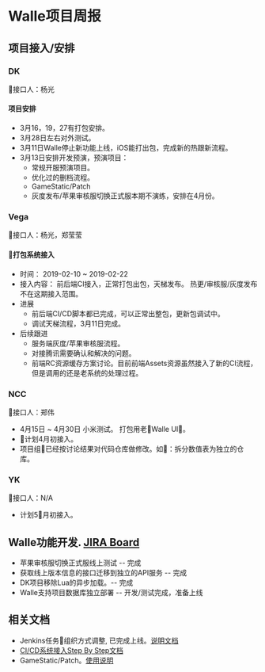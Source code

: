 # Walle项目周报

## 项目接入/安排

### DK

接口人：杨光

#### 项目安排

* 3月16，19，27有打包安排。
* 3月28日左右对外测试。
* 3月11日Walle停止新功能上线，iOS能打出包，完成新的热跟新流程。
* 3月13日安排开发预演，预演项目：
  * 常规开服预演项目。
  * 优化过的删档流程。
  * GameStatic/Patch
  * 灰度发布/苹果审核服切换正式服本期不演练，安排在4月份。

### Vega

接口人：杨光，郑莹莹

#### 打包系统接入

* 时间： 2019-02-10 ~ 2019-02-22
* 接入内容： 前后端CI接入，正常打包出包，天梯发布。 热更/审核服/灰度发布不在这期接入范围。
* 进展
  * 前后端CI/CD脚本都已完成，可以正常出整包，更新包调试中。
  * 调试天梯流程，3月11日完成。
* 后续跟进
  * 服务端灰度/苹果审核服流程。
  * 对接腾讯需要确认和解决的问题。
  * 前端RC资源缓存方案讨论。目前前端Assets资源虽然接入了新的CI流程，但是调用的还是老系统的处理过程。

### NCC

接口人：郑伟

* 4月15日 ~ 4月30日 小米测试。 打包用老Walle UI。
* 计划4月初接入。
* 项目组已经按讨论结果对代码仓库做修改。如：拆分数值表为独立的仓库。

### YK

接口人：N/A

* 计划5月初接入。

## Walle功能开发. [JIRA Board](https://jira.youle.game/secure/RapidBoard.jspa?rapidView=6&projectKey=CIC&view=detail&selectedIssue=CIC-78)

* 苹果审核服切换正式服线上测试 -- 完成
* 获取线上版本信息的接口迁移到独立的API服务 -- 完成
* DK项目移除Lua的异步加载。-- 完成
* Walle支持项目数据库独立部署 -- 开发/测试完成，准备上线

## 相关文档

* Jenkins任务组织方式调整, 已完成上线。[说明文档](https://git.youle.game/TC/TSD/DevOps/dune/wikis/jenkins_authorization)
* [CI/CD系统接入Step By Step文档](https://git.youle.game/TC/TSD/DevOps/dune/wikis/integrate_walle_step_by_step)
* GameStatic/Patch。[使用说明](https://git.youle.game/TC/TSD/DevOps/dune/wikis/Release-Note-v0.1.2)